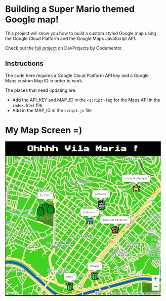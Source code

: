 # Building a Super Mario themed Google map!

This project will show you how to build a custom styled Google map using the Google Cloud Platform and the Google Maps JavaScript API.

Check out the [full project](https://www.codementor.io/projects/build-a-custom-google-maps-theme-bf8levr6eg) on DevProjects by Codementor.

## Instructions

The code here requires a Google Cloud Platform API key and a Google Maps custom Map ID in order to work.

The places that need updating are:

* Add the API_KEY and MAP_ID in the `<script>` tag for the Maps API in the `index.html` file
* Add in the MAP_ID in the `script.js` file

# My Map Screen =)

![alt text](https://github.com/reinaldoacdc/MyMaps/blob/master/vila_maria_world.jpeg)
